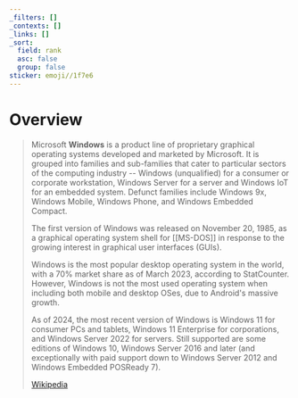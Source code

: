 ```yaml
---
_filters: []
_contexts: []
_links: []
_sort:
  field: rank
  asc: false
  group: false
sticker: emoji//1f7e6
---
```

# Overview

> Microsoft **Windows** is a product line of proprietary graphical operating systems developed and marketed by Microsoft. It is grouped into families and sub-families that cater to particular sectors of the computing industry -- Windows (unqualified) for a consumer or corporate workstation, Windows Server for a server and Windows IoT for an embedded system. Defunct families include Windows 9x, Windows Mobile, Windows Phone, and Windows Embedded Compact.
>
> The first version of Windows was released on November 20, 1985, as a graphical operating system shell for [[MS-DOS]] in response to the growing interest in graphical user interfaces (GUIs).
>
> Windows is the most popular desktop operating system in the world, with a 70% market share as of March 2023, according to StatCounter. However, Windows is not the most used operating system when including both mobile and desktop OSes, due to Android's massive growth.
>
> As of 2024, the most recent version of Windows is Windows 11 for consumer PCs and tablets, Windows 11 Enterprise for corporations, and Windows Server 2022 for servers. Still supported are some editions of Windows 10, Windows Server 2016 and later (and exceptionally with paid support down to Windows Server 2012 and Windows Embedded POSReady 7).
>
> [Wikipedia](https://en.wikipedia.org/wiki/Microsoft%20Windows)
